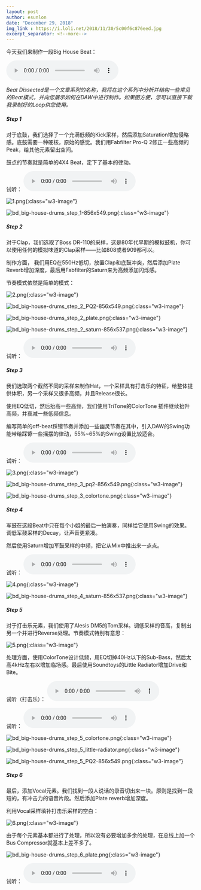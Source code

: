 ```yaml
---
layout: post
author: esunlon
date: "December 29, 2018"
img_link : https://i.loli.net/2018/11/30/5c00f6c876eed.jpg
excerpt_separator: <!--more-->
---
```

今天我们来制作一段Big House Beat：
<!--more-->
<audio src="https://f.cangg.cn:82/data/201812291647036570.mp3" controls="controls">  </audio>

*Beat Dissected是一个文章系列的名称，我将在这个系列中分析并结构一些常见的Beat模式，并向您展示如何在DAW中进行制作。如果图方便，您可以直接下载我录制好的Loop供您使用。*

##### Step 1

对于底鼓，我们选择了一个充满低频的Kick采样，然后添加Saturation增加侵略感。底鼓需要一种硬核，原始的感觉。我们用Fabfilter Pro-Q 2修正一些高频的Peak，给其他元素留出空间。

鼓点的节奏就是简单的4X4 Beat，定下了基本的律动。

试听：
<audio src="http://f.cangg.cn:81/data/2018122916430198819267.mp3" controls="controls">  </audio>

![1.png](https://i.loli.net/2018/12/29/5c27229e71a1e.png){:class="w3-image"}

![bd_big-house-drums_step_1-856x549.png](https://i.loli.net/2018/12/29/5c27229f03269.png){:class="w3-image"}

##### Step 2

对于Clap，我们选取了Boss DR-110的采样，这是80年代早期的模拟鼓机，你可以使用任何的模拟味道的Clap采样——比如808或者909都可以。

制作方面， 我们用EQ在550Hz低切，放置Clap和底鼓冲突，然后添加Plate Reverb增加深度，最后用Fabfilter的Saturn来为高频添加闪烁感。

节奏模式依然是简单的模式：

![2.png](https://i.loli.net/2018/12/29/5c27229e88eaf.png){:class="w3-image"}

![bd_big-house-drums_step_2_PQ2-856x549.png](https://i.loli.net/2018/12/29/5c27229f03e49.png){:class="w3-image"}

![bd_big-house-drums_step_2_plate.png](https://i.loli.net/2018/12/29/5c27229eed83a.png){:class="w3-image"}

![bd_big-house-drums_step_2_saturn-856x537.png](https://i.loli.net/2018/12/29/5c2722a64eec7.png){:class="w3-image"}

试听：
<audio src="https://f.cangg.cn:82/data/201812291644139977.mp3" controls="controls">  </audio>

##### Step 3

我们选取两个截然不同的采样来制作Hat，一个采样具有打击乐的特征，给整体提供体积，另一个采样又很多高频，并且Release很长。

使用EQ低切，然后抬高一些高频，我们使用TriTone的ColorTone 插件继续抬升高频，并衰减一些低频信息。

编写简单的off-beat踩镲节奏并添加一些幽灵节奏在其中，引入DAW的Swing功能带给踩镲一些摇摆的律动，55%~65%的Swing设置比较适合。

试听：
<audio src="https://f.cangg.cn:82/data/201812291644334750.mp3" controls="controls">  </audio>

![3.png](https://i.loli.net/2018/12/29/5c27229e8c481.png){:class="w3-image"}

![bd_big-house-drums_step_3_pq2-856x549.png](https://i.loli.net/2018/12/29/5c2722a6568af.png){:class="w3-image"}

![bd_big-house-drums_step_3_colortone.png](https://i.loli.net/2018/12/29/5c2722a64cb4a.png){:class="w3-image"}

##### Step 4

军鼓在这段Beat中只在每个小姐的最后一拍演奏，同样给它使用Swing的效果。调低军鼓采样的Decay，让声音更紧凑。

然后使用Saturn增加军鼓采样的中频，把它从Mix中推出来一点点。

试听：
<audio src="https://f.cangg.cn:82/data/201812291645081028.mp3" controls="controls">  </audio>

![4.png](https://i.loli.net/2018/12/29/5c27229ea7bb5.png){:class="w3-image"}

![bd_big-house-drums_step_4_saturn-856x537.png](https://i.loli.net/2018/12/29/5c2722a65be4d.png){:class="w3-image"}

##### Step 5

对于打击乐元素，我们使用了Alesis DM5的Tom采样。调低采样的音高，复制出另一个并进行Reverse处理。节奏模式特别有意思：

![5.png](https://i.loli.net/2018/12/29/5c27229ebefae.png){:class="w3-image"}

处理方面，使用ColorTone设计低频，用EQ切掉40Hz以下的Sub-Bass，然后太高4kHz左右以增加临场感。最后使用Soundtoys的Little Radiator增加Drive和Bite。

试听（打击乐）：
<audio src="https://f.cangg.cn:82/data/201812291646128495.mp3" controls="controls">  </audio>

试听：
<audio src="https://f.cangg.cn:82/data/201812291646508329.mp3" controls="controls">  </audio>

![bd_big-house-drums_step_5_colortone.png](https://i.loli.net/2018/12/29/5c2722a6546a0.png){:class="w3-image"}

![bd_big-house-drums_step_5_little-radiator.png](https://i.loli.net/2018/12/29/5c2722a660f69.png){:class="w3-image"}

![bd_big-house-drums_step_5_PQ2-856x549.png](https://i.loli.net/2018/12/29/5c2722a66328f.png){:class="w3-image"}

##### Step 6

最后，添加Vocal元素。我们找到一段人说话的录音切出来一块。原则是找到一段短的，有冲击力的语音片段。然后添加Plate reverb增加深度。

利用Vocal采样填补打击乐采样的空白：

![6.png](https://i.loli.net/2018/12/29/5c27229ebff10.png){:class="w3-image"}

由于每个元素基本都进行了处理，所以没有必要增加多余的处理，在总线上加一个Bus Compressor就基本上差不多了。

![bd_big-house-drums_step_6_plate.png](https://i.loli.net/2018/12/29/5c2722a658dc7.png){:class="w3-image"}

试听：
<audio src="https://f.cangg.cn:82/data/201812291647036570.mp3" controls="controls">  </audio>
